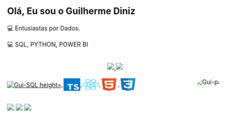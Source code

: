 ## Olá, Eu sou o Guilherme Diniz

💻 Entusiastas por Dados.


💻 SQL, PYTHON, POWER BI
##

<div align="center">
  <a href="https://github.com/GuilhermeCDiniz">
  <img height="180em" src="https://github-readme-stats.vercel.app/api?username=GuilhermeCDiniz&show_icons=true&theme=github_dark&include_all_commits=true&count_private=true"/>
  <img height="180em" src="https://github-readme-stats.vercel.app/api/top-langs/?username=GuilhermeCDiniz&layout=compact&langs_count=7&theme=github_dark"/>
</div>
  
  <div style="display: inline_block"><br>
  <img align="center" alt="Gui-SQL height="30" width="40" src="[https://raw.githubusercontent.com/devicons/devicon/master/icons/javascript/javascript-plain.svg](https://cdn-icons.flaticon.com/png/512/3962/premium/3962076.png?token=exp=1656095648~hmac=33ba992e331e357db6c806d7dee756df)">
  <img align="center" alt="GuiTs" height="30" width="40" src="https://raw.githubusercontent.com/devicons/devicon/master/icons/typescript/typescript-plain.svg">
  <img align="center" alt="Gui-React" height="30" width="40" src="https://raw.githubusercontent.com/devicons/devicon/master/icons/react/react-original.svg">
  <img align="center" alt="Gui-HTML" height="30" width="40" src="https://raw.githubusercontent.com/devicons/devicon/master/icons/html5/html5-original.svg">
  <img align="center" alt="Gui-CSS" height="30" width="40" src="https://raw.githubusercontent.com/devicons/devicon/master/icons/css3/css3-original.svg">
  <img align="right" alt="Gui-pic" height="150" style="border-radius:50px;" src="https://i.picasion.com/pic92/03b6013db6b173d2b1b47e8e978f8a59.gif?width=676&height=676">
</div>
  
  
  ##
  
  
  <div> 
  <a href="https://www.instagram.com/_caetg/" target="_blank"><img src="https://img.shields.io/badge/-Instagram-%23E4405F?style=for-the-badge&logo=instagram&logoColor=white" target="_blank"></a>
  <a href = "mailto:guilhermecaetanodiniz@gmail.com"><img src="https://img.shields.io/badge/-Gmail-%23333?style=for-the-badge&logo=gmail&logoColor=white" target="_blank"></a>
  <a href="https://www.linkedin.com/in/guilherme-c-diniz-786111143/" target="_blank"><img src="https://img.shields.io/badge/-LinkedIn-%230077B5?style=for-the-badge&logo=linkedin&logoColor=white" target="_blank"></a> 

